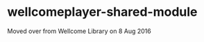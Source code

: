 wellcomeplayer-shared-module
============================
Moved over from Wellcome Library on 8 Aug 2016
